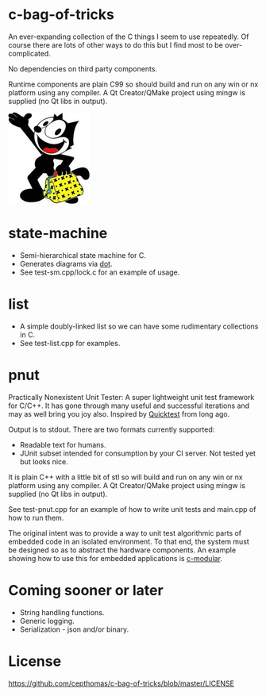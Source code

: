 # c-bag-of-tricks
An ever-expanding collection of the C things I seem to use repeatedly. Of course there are
lots of other ways to do this but I find most to be over-complicated.

No dependencies on third party components.

Runtime components are plain C99 so should build and run on any win or nx platform using any compiler.
A Qt Creator/QMake project using mingw is supplied (no Qt libs in output).

![logo](https://github.com/cepthomas/c-bag-of-tricks/blob/master/felix.jpg)

# state-machine
- Semi-hierarchical state machine for C.
- Generates diagrams via [dot](https://www.graphviz.org/).
- See test-sm.cpp/lock.c for an example of usage.

# list
- A simple doubly-linked list so we can have some rudimentary collections in C.
- See test-list.cpp for examples.

# pnut
Practically Nonexistent Unit Tester: A super lightweight unit test framework for C/C++. It has gone
through many useful and successful iterations and may as well bring you joy also.
Inspired by [Quicktest](http://quicktest.sourceforge.net/) from long ago.

Output is to stdout. There are two formats currently supported:
- Readable text for humans.
- JUnit subset intended for consumption by your CI server. Not tested yet but looks nice.

It is plain C++ with a little bit of stl so will build and run on any win or nx platform using any compiler. A Qt Creator/QMake
project using mingw is supplied (no Qt libs in output).

See test-pnut.cpp for an example of how to write unit tests and main.cpp of how to run them.

The original intent was to provide a way to unit test algorithmic parts of embedded code in an isolated
environment. To that end, the system must be designed so as to abstract the hardware components.
An example showing how to use this for embedded applications is [c-modular](https://github.com/cepthomas/c-modular).


# Coming sooner or later
- String handling functions.
- Generic logging.
- Serialization - json and/or binary.

# License
https://github.com/cepthomas/c-bag-of-tricks/blob/master/LICENSE
